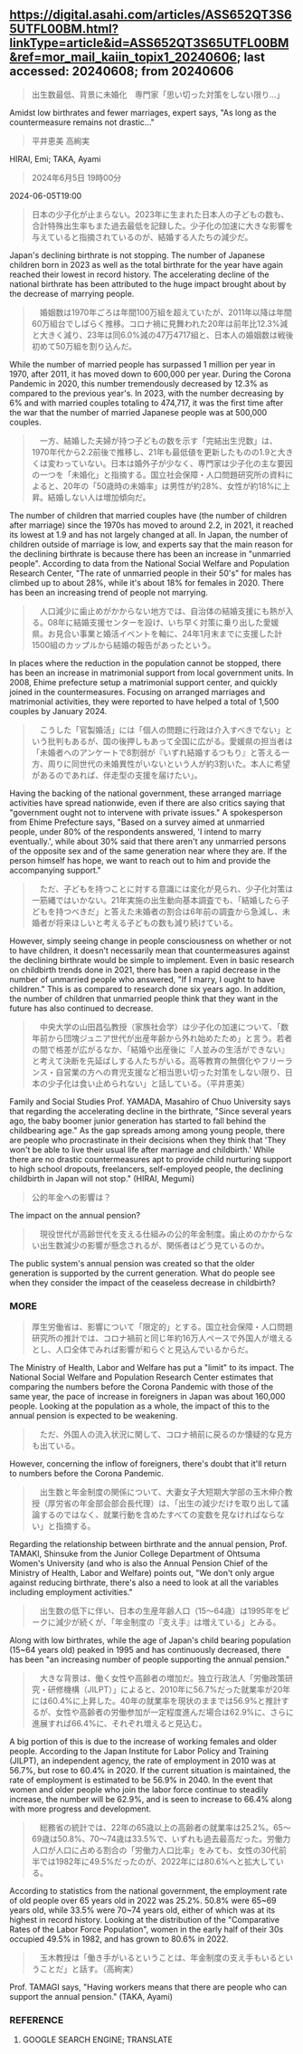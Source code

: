 ## https://digital.asahi.com/articles/ASS652QT3S65UTFL00BM.html?linkType=article&id=ASS652QT3S65UTFL00BM&ref=mor_mail_kaiin_topix1_20240606; last accessed: 20240608; from 20240606

> 出生数最低、背景に未婚化　専門家「思い切った対策をしない限り…」

Amidst low birthrates and fewer marriages, expert says, "As long as the countermeasure remains not drastic..." 

> 平井恵美 高絢実

HIRAI, Emi; TAKA, Ayami

> 2024年6月5日 19時00分

2024-06-05T19:00

> 日本の少子化が止まらない。2023年に生まれた日本人の子どもの数も、合計特殊出生率もまた過去最低を記録した。少子化の加速に大きな影響を与えていると指摘されているのが、結婚する人たちの減少だ。

Japan's declining birthrate is not stopping. The number of Japanese children born in 2023 as well as the total birthrate for the year have again reached their lowest in record history. The accelerating decline of the national birthrate has been attributed to the huge impact brought about by the decrease of marrying people.

>　婚姻数は1970年ごろは年間100万組を超えていたが、2011年以降は年間60万組台でしばらく推移。コロナ禍に見舞われた20年は前年比12.3%減と大きく減り、23年は同6.0%減の47万4717組と、日本人の婚姻数は戦後初めて50万組を割り込んだ。

While the number of married people has surpassed 1 million per year in 1970, after 2011, it has moved down to 600,000 per year. During the Corona Pandemic in 2020, this number tremendously decreased by 12.3% as compared to the previous year's. In 2023, with the number decreasing by 6% and with married couples totaling to 474,717, it was the first time after the war that the number of married Japanese people was at 500,000 couples. 

>　一方、結婚した夫婦が持つ子どもの数を示す「完結出生児数」は、1970年代から2.2前後で推移し、21年も最低値を更新したものの1.9と大きくは変わっていない。日本は婚外子が少なく、専門家は少子化の主な要因の一つを「未婚化」と指摘する。国立社会保障・人口問題研究所の資料によると、20年の「50歳時の未婚率」は男性が約28%、女性が約18%に上昇。結婚しない人は増加傾向だ。

The number of children that married couples have (the number of children after marriage) since the 1970s has moved to around 2.2, in 2021, it reached its lowest at 1.9 and has not largely changed at all. In Japan, the number of children outside of marriage is low, and experts say that the main reason for the declining birthrate is because there has been an increase in "unmarried people". According to data from the National Social Welfare and Population Research Center, "The rate of unmarried people in their 50's" for males has climbed up to about 28%, while it's about 18% for females in 2020. There has been an increasing trend of people not marrying.

>　人口減少に歯止めがかからない地方では、自治体の結婚支援にも熱が入る。08年に結婚支援センターを設け、いち早く対策に乗り出した愛媛県。お見合い事業と婚活イベントを軸に、24年1月末までに支援した計1500組のカップルから結婚の報告があったという。

In places where the reduction in the population cannot be stopped, there has been an increase in matrimonial support from local government units. In 2008, Ehime prefecture setup a matrimonial support center, and quickly joined in the countermeasures. Focusing on arranged marriages and matrimonial activities, they were reported to have helped a total of 1,500 couples by January 2024.

>　こうした「官製婚活」には「個人の問題に行政は介入すべきでない」という批判もあるが、国の後押しもあって全国に広がる。愛媛県の担当者は「未婚者へのアンケートで8割弱が『いずれ結婚するつもり』と答える一方、周りに同世代の未婚異性がいないという人が約3割いた。本人に希望があるのであれば、伴走型の支援を届けたい」。

Having the backing of the national government, these arranged marriage activities have spread nationwide, even if there are also critics saying that "government ought not to intervene with private issues." A spokesperson from Ehime Prefecture says, "Based on a survey aimed at unmarried people, under 80% of the respondents answered, 'I intend to marry eventually.', while about 30% said that there aren't any unmarried persons of the opposite sex and of the same generation near where they are. If the person himself has hope, we want to reach out to him and provide the accompanying support."

>　ただ、子どもを持つことに対する意識には変化が見られ、少子化対策は一筋縄ではいかない。21年実施の出生動向基本調査でも、「結婚したら子どもを持つべきだ」と答えた未婚者の割合は6年前の調査から急減し、未婚者が将来ほしいと考える子どもの数も減り続けている。

However, simply seeing change in people consciousness on whether or not to have children, it doesn't necessarily mean that countermeasures against the declining birthrate would be simple to implement. Even in basic research on childbirth trends done in 2021, there has been a rapid decrease in the number of unmarried people who answered, "If I marry, I ought to have children." This is as compared to research done six years ago. In addition, the number of children that unmarried people think that they want in the future has also continued to decrease.

>　中央大学の山田昌弘教授（家族社会学）は少子化の加速について、「数年前から団塊ジュニア世代が出産年齢から外れ始めたため」と言う。若者の間で格差が広がるなか、「結婚や出産後に『人並みの生活ができない』と考えて決断を先延ばしする人たちがいる。高等教育の無償化やフリーランス・自営業の方への育児支援など相当思い切った対策をしない限り、日本の少子化は食い止められない」と話している。（平井恵美）

Family and Social Studies Prof. YAMADA, Masahiro of Chuo University says that regarding the accelerating decline in the birthrate, "Since several years ago, the baby boomer junior generation has started to fall behind the childbearing age." As the gap spreads among among young people, there are people who procrastinate in their decisions when they think that 'They won't be able to live their usual life after marriage and childbirth.' While there are no drastic countermeasures apt to provide child nurturing support to high school dropouts, freelancers, self-employed people, the declining childbirth in Japan will not stop." (HIRAI, Megumi)

> 公的年金への影響は？

The impact on the annual pension?

>　現役世代が高齢世代を支える仕組みの公的年金制度。歯止めのかからない出生数減少の影響が懸念されるが、関係者はどう見ているのか。

The public system's annual pension was created so that the older generation is supported by the current generation. What do people see when they consider the impact of the ceaseless decrease in childbirth?

### MORE

> 厚生労働省は、影響について「限定的」とする。国立社会保障・人口問題研究所の推計では、コロナ禍前と同じ年約16万人ペースで外国人が増えるとし、人口全体でみれば影響が和らぐと見込んでいるからだ。

The Ministry of Health, Labor and Welfare has put a "limit" to its impact. The National Social Welfare and Population Research Center estimates that comparing the numbers before the Corona Pandemic with those of the same year, the pace of increase in foreigners in Japan was about 160,000 people. Looking at the population as a whole, the impact of this to the annual pension is expected to be weakening.

>　ただ、外国人の流入状況に関して、コロナ禍前に戻るのか懐疑的な見方も出ている。

However, concerning the inflow of foreigners, there's doubt that it'll return to numbers before the Corona Pandemic.

>　出生数と年金制度の関係について、大妻女子大短期大学部の玉木伸介教授（厚労省の年金部会部会長代理）は、「出生の減少だけを取り出して議論するのではなく、就業行動を含めたすべての変数を見なければならない」と指摘する。

Regarding the relationship between birthrate and the annual pension, Prof. TAMAKI, Shinsuke from the Junior College Department of Ohtsuma Women's University (and who is also the Annual Pension Chief of the Ministry of Health, Labor and Welfare) points out, "We don't only argue against reducing birthrate, there's also a need to look at all the variables including employment activities."

>　出生数の低下に伴い、日本の生産年齢人口（15～64歳）は1995年をピークに減少が続くが、「年金制度の『支え手』は増えている」とみる。

Along with low birthrates, while the age of Japan's child bearing population (15~64 years old) peaked in 1995 and has continuously decreased, there has been  "an increasing number of people supporting the annual pension."

>　大きな背景は、働く女性や高齢者の増加だ。独立行政法人「労働政策研究・研修機構（JILPT）」によると、2010年に56.7%だった就業率が20年には60.4%に上昇した。40年の就業率を現状のままでは56.9%と推計するが、女性や高齢者の労働参加が一定程度進んだ場合は62.9%に、さらに進展すれば66.4%に、それぞれ増えると見込む。

A big portion of this is due to the increase of working females and older people. According to the Japan Institute for Labor Policy and Training  (JILPT), an independent agency, the rate of employment in 2010 was at 56.7%, but rose to 60.4% in 2020. If the current situation is maintained, the rate of employment is estimated to be 56.9% in 2040. In the event that women and older people who join the labor force continue to steadily increase, the number will be 62.9%, and is seen to increase to 66.4% along with more progress and development.

>　総務省の統計では、22年の65歳以上の高齢者の就業率は25.2%。65～69歳は50.8%、70～74歳は33.5%で、いずれも過去最高だった。労働力人口が人口に占める割合の「労働力人口比率」をみても、女性の30代前半では1982年に49.5%だったのが、2022年には80.6%へと拡大している。

According to statistics from the national government, the employment rate of old people over 65 years old in 2022 was 25.2%. 50.8% were 65~69 years old, while 33.5% were 70~74 years old, either of which was at its highest in record history. Looking at the distribution of the "Comparative Rates of the Labor Force Population", women in the early half of their 30s occupied 49.5% in 1982, and has grown to 80.6% in 2022. 

>　玉木教授は「働き手がいるということは、年金制度の支え手もいるということだ」と話す。（高絢実）

Prof. TAMAGI says, "Having workers means that there are people who can support the annual pension." (TAKA, Ayami)

### REFERENCE

1) GOOGLE SEARCH ENGINE; TRANSLATE